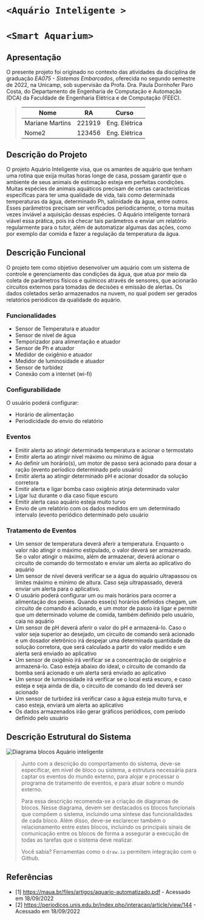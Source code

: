 # `<Aquário Inteligente >`
# `<Smart Aquarium>`

## Apresentação

O presente projeto foi originado no contexto das atividades da disciplina de graduação *EA075 - Sistemas Embarcados*, 
oferecida no segundo semestre de 2022, na Unicamp, sob supervisão da Profa. Dra. Paula Dornhofer Paro Costa, do Departamento de Engenharia de Computação e Automação (DCA) da Faculdade de Engenharia Elétrica e de Computação (FEEC).

> |Nome  | RA | Curso|
> |--|--|--|
> | Mariane Martins | 221919  | Eng. Elétrica|
> | Nome2  | 123456  | Eng. Elétrica|


## Descrição do Projeto
O projeto Aquário Inteligente visa, que os amantes de aquário que tenham uma rotina que exija muitas horas longe de casa, possam garantir que o ambiente de seus animais de estimação esteja em perfeitas condições. Muitas espécies de animais aquáticos precisam de certas características especificas para ter uma qualidade de vida, tais como determinada temperaturas da água, determinado Ph, salinidade da água, entre outros. Esses parâmetros precisam ser verificados periodicamente, o torna muitas vezes inviável a aquisição dessas espécies. O Aquário inteligente tornará viável essa prática, pois irá checar tais parâmetros e enviar um relatório regularmente para o tutor, além de automatizar algumas das ações, como por exemplo dar comida e fazer a regulação da temperatura da água.


## Descrição Funcional
O projeto tem como objetivo desenvolver um aquário com um sistema de controle e gerenciamento das condições da água, que atua por meio da coleta de parâmetros físicos e químicos através de sensores, que acionarão circuitos externos para tomadas de decisões e emissão de alertas. Os dados coletados serão armazenados na nuvem, no qual podem ser gerados relatórios periódicos da qualidade do aquário. 

### Funcionalidades
- Sensor de Temperatura e atuador 
- Sensor de nível de água
- Temporizador para alimentação e atuador 
- Sensor de Ph e atuador 
- Medidor de oxigênio e atuador
- Medidor de luminosidade e atuador 
- Sensor de turbidez
- Conexão com a internet (wi-fi)


### Configurabilidade
O usuário poderá configurar:
- Horário de alimentação
- Periodicidade do envio do relatório


### Eventos
- Emitir alerta ao atingir determinada temperatura e acionar o termostato 
- Emitir alerta ao atingir nível máximo ou mínimo de água
- Ao definir um horário(s), um motor de passo será acionado para dosar a ração (evento períodico determinado pelo usuário)
- Emitir alerta ao atingir determinado pH e acionar dosador da solução corretora
- Emitir alerta e ligar bomba caso oxigênio atinja determinado valor
- Ligar luz durante o dia caso fique escuro
- Emitir alerta caso aquário esteja muito turvo 
- Envio de um relatório com os dados medidos em um determinado intervalo (evento periódico determinado pelo usuário

### Tratamento de Eventos
- Um sensor de temperatura deverá aferir a temperatura. Enquanto o valor não atingir o máximo estipulado, o valor deverá ser armazenado. Se o valor atingir o máximo, além de armazenar, deverá acionar o circuito de comando do termostato e enviar um alerta ao aplicativo do aquário
- Um sensor de nível deverá verificar se a água do aquário ultrapassou os limites máximo e mínimo de altura. Caso seja ultrapassado, deverá enviar um alerta para o aplicativo.
- O usuário poderá configurar um ou mais horários para ocorrer a alimentação dos peixes. Quando esse(s) horários definidos chegam, um circuito de comando é acionado, e um motor de passo irá ligar e permitir que um determinado volume de comida, também definido pelo usuário, caia no aquário
- Um sensor de pH deverá aferir o valor do pH e armazená-lo. Caso o valor seja superior ao desejado, um circuito de comando será acionado e um dosador eletrônico irá despejar uma determinada quantidade da solução corretora, que será calculado a partir do valor medido e um alerta será enviado ao aplicativo
- Um sensor de oxigênio irá verificar se a concentração de oxigênio e armazená-lo. Caso esteja abaixo do ideal, o circuito de comando da bomba será acionado e um alerta será enviado ao aplicativo
- Um sensor de luminosidade irá verificar se o local está escuro, e caso esteja e seja ainda de dia, o circuito de comando do led deverá ser acionado 
- Um sensor de turbidez irá verificar caso a água esteja muito turva, e caso esteja, enviará um alerta ao aplicativo
- Os dados armazenados irão gerar gráficos periódicos, com período definido pelo usuário


## Descrição Estrutural do Sistema
![Diagrama blocos Aquário inteligente](https://github.com/marimartins33/ea075/blob/main/2022.2/Aquario_Inteligente/Diagrama%20sem%20nome.jpg)
> Junto com a descrição do comportamento do sistema, deve-se especificar, em nível de bloco ou sistema, a estrutura necessária 
> para captar os eventos do mundo externo, para alojar e processar o programa de tratamento de eventos, e para atuar sobre o mundo externo.
>
> Para essa descrição recomenda-se a criação de diagramas de blocos.
> Nesse diagrama, devem ser destacados os blocos funcionais que compõem o sistema, incluindo uma síntese das funcionalidades de cada bloco.
> Além disso, deve-se esclarecer também o relacionamento entre estes blocos, incluindo os principais sinais de comunicação entre
> os blocos de forma a assegurar a execução de todas as tarefas que o sistema deve realizar.
> 
> Você sabia? Ferramentas como o `draw.io` permitem integração com o Github.
> 

## Referências
- [1] https://maua.br/files/artigos/aquario-automatizado.pdf - Acessado em 18/09/2022
- [2] https://periodicos.unis.edu.br/index.php/interacao/article/view/144 - Acessado em 18/09/2022

